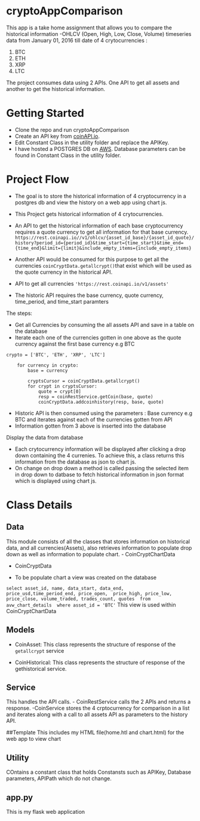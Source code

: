 # cryptoAppComparison
This app is a take home assignment that allows you to compare the historical information -OHLCV (Open, High, Low, Close, Volume) 
timeseries data from January 01, 2016 till date of 4 crytocurrencies :
1. BTC
2. ETH
3. XRP
4. LTC

The project consumes data using 2 APIs. One API to get all assets and another to get the historical information.



# Getting Started

- Clone the repo and run cryptoAppComparison
- Create an API key from [coinAPI.io](https://www.coinapi.io/pricing?apikey). 
- Edit Constant Class in the utility folder and replace the APIKey.
- I have hosted a POSTGRES DB on [AWS]( https://aws.amazon.com/). Database parameters can be found in Constant Class in the utility folder.


# Project Flow
- The goal is to store the historical information of 4 cryptocurrency in a postgres db and view the history on a web app using chart js.
- This Project gets historical information of 4 crytocurrencies.
- An API to get the historical information of each base cryptocurrency requires a quote currency to get all information for that base currency.
``` https://rest.coinapi.io//v1/ohlcv/{asset_id_base}/{asset_id_quote}/history?period_id={period_id}&time_start={time_start}&time_end={time_end}&limit={limit}&include_empty_items={include_empty_items} ```


- Another API would be consumed for this purpose to get all the currencies ``` coinCryptData.getallcrypt() ```that exist which will be used as the quote currency in the historical API.

- API to get all currencies
``` 'https://rest.coinapi.io/v1/assets' ```

- The historic API requires the base currency, quote currency, time_period, and time_start paramters

The steps:
- Get all Currencies by consuming the all assets API and save in a table on the database
- Iterate each one of the currencies gotten in  one above as the quote currency against the first base currency e.g BTC

``` 
crypto = ['BTC', 'ETH', 'XRP', 'LTC']

    for currency in crypto:
        base = currency

        cryptsCursor = coinCryptData.getallcrypt() 
        for crypt in cryptsCursor:
            quote = crypt[0]
            resp = coinRestService.getCoin(base, quote)
            coinCryptData.addcoinhistory(resp, base, quote)

```

- Historic API is then consumed using the parameters : Base currency e.g BTC and iterates against each of the currencies gotten from API 
- Information gotten from 3 above is inserted into the database

Display the data from database 
- Each crytocurrency information will be displayed after clicking a drop down containing the 4 currenies. To achieve this, a class returns this information from the database as json to chart js.
- On change on drop down a method is called passing the selected item in drop down to datbase to fetch historical information in json format which is displayed using chart js.



# Class Details


 ## Data
   This module consists of all the classes that stores information on historical data, and all currencies(Assets), also retrieves           information to populate drop down as well as information to populate chart. 
      - CoinCryptChartData
   - CoinCryptData
   
   - To be populate chart a view was created on the database 
   
   `` select asset_id, name, data_start, data_end, price_usd,time_period_end, price_open, 
                                  price_high, price_low, price_close, volume_traded, trades_count, quotes 
                                  from avw_chart_details 
                                  where asset_id = 'BTC'
`` 
 This view is used within CoinCryptChartData

   
 ## Models
- CoinAsset: This class represents the structure of response of the ```getallcrypt``` service

- CoinHistorical: This class represents the structure of response of the gethistorical service.

 ## Service
  This handles the API calls. 
    - CoinRestService calls the 2 APIs and returns a response.
    -CoinService stores the 4 crptocurrency for comparison in a list and iterates along with a call to all assets API as parameters to   the history API.
    

 ##Template
  This includes my HTML file(home.htl and chart.html) for the web app to view chart
  



 ## Utility
COntains a constant class that holds Constansts such as APIKey, Database parameters, APIPath which do not change.

 ## app.py
 This is my flask web application 














 
